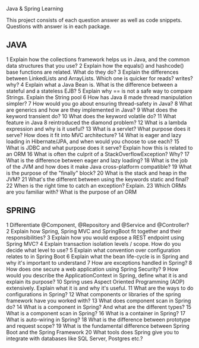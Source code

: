 Java & Spring Learning

This project consists of each question answer as well as code snippets. Questions with answer is in each package.

JAVA 
--------
1	Explain how the collections framework helps us in Java, and the common data structures that you use?
2	Explain how the equals() and hashcode() base functions are related. What do they do?
3	Explain the differences between LinkedLists and ArrayLists. Which one is quicker for reads? writes? why?
4	Explain what a Java Bean is. What is the difference between a stateful and a stateless EJB?
5	Explain why == is not a safe way to compare Strings. Explain the String pool
6	How has Java 8 made thread manipulation simpler?
7	How would you go about ensuring thread-safety in Java?
8	What are generics and how are they implemented in Java?
9	What does the keyword transient do?
10	What does the keyword volatile do?
11	What feature in Java 8 reintroduced the diamond problem?
12	What is a lambda expression and why is it useful?
13	What is a servlet? What purpose does it serve? How does it fit into MVC architecture?
14	What is eager and lazy loading in Hibernate/JPA, and when would you choose to use each?
15	What is JDBC and what purpose does it serve? Explain how this is related to an ORM
16	What is often the culprit of a StackOverflowException? Why?
17	What is the difference between eager and lazy loading?
18	What is the job of the JVM and how does it make Java cross-platform compatible?
19	What is the purpose of the "finally" block?
20	What is the stack and heap in the JVM?
21	What's the different between using the keywords static and final?
22	When is the right time to catch an exception? Explain.
23	Which ORMs are you familiar with? What is the purpose of an ORM


SPRING
-------
1	Differentiate @Component, @Repository and @Service and @Controller?
2	Explain how Spring, Spring MVC and SpringBoot fit together and their responsibilities?
3	Explain how you would expose a REST endpoint using Spring MVC?
4	Explain transaction isolation levels / scope. How do you decide what level to use?
5	Explain what convention over configuration relates to in Spring Boot
6	Explain what the bean life-cycle is in Spring and why it's important to understand
7	How are exceptions handled in Spring?
8	How does one secure a web application using Spring Security?
9	How would you describe the ApplicationContext in Spring, define what it is and explain its purpose?
10	Spring uses Aspect Oriented Programming (AOP) extensively. Explain what it is and why it's useful.
11	What are the ways to do configurations in Spring?
12	What components or libraries of the spring framework have you worked with?
13	What does component scan in Spring do?
14	What is a component in Spring? And what are the different types?
15	What is a component scan in Spring?
16	What is a container in Spring?
17	What is auto-wiring in Spring?
18	What is the difference between prototype and request scope?
19	What is the fundamental difference between Spring Boot and the Spring Framework
20	What tools does Spring give you to integrate with databases like SQL Server, Postgres etc.?

